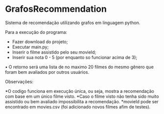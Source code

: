 # GrafosRecommendation
Sistema de recomendação utilizando grafos em linguagem python.

Para a execução do programa:

* Fazer download do projeto;
* Executar main.py;
* Inserir o filme assistido pelo seu movieId; 
* Inserir sua nota 0 - 5 (por enquanto so funcionar acima de 3);

• O retorno será uma lista de no maximo 20 filmes do mesmo gênero que foram bem avaliados por outros usuários.

Observações:

*O codigo funciona em execução única, ou seja, mostra a recomendação com base em um único filme visto. 
*Caso o filme visto não tenha sido muito assistido ou bem avaliado impossibilita a recomendação.
*movieId pode ser encontrado em movies.csv (foi adicionado novos filmes afim de testes).
